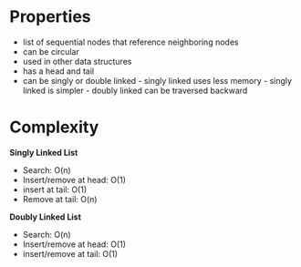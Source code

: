 # Properties
- list of sequential nodes that reference neighboring nodes
- can be circular
- used in other data structures
- has a head and tail
- can be singly or double linked
		- singly linked uses less memory
		- singly linked is simpler
		- doubly linked can be traversed backward
	
# Complexity
**Singly Linked List**
- Search: O(n)
- Insert/remove at head: O(1)
- insert at tail: O(1)
- Remove at tail: O(n)

**Doubly Linked List**
- Search: O(n)
- Insert/remove at head: O(1)
- insert/remove at tail: O(1)